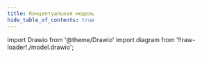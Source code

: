 ```yaml
---
title: Концептуальная модель
hide_table_of_contents: true
---
```


import Drawio from '@theme/Drawio'
import diagram from '!!raw-loader!./model.drawio';
